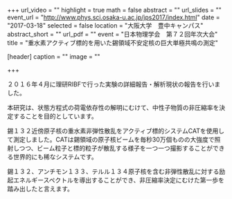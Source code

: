 +++
url_video = ""
highlight = true
math = false
abstract = ""
url_slides = ""
event_url = "http://www.phys.sci.osaka-u.ac.jp/jps2017/index.html"
date = "2017-03-18"
selected = false
location = "大阪大学　豊中キャンパス"
abstract_short = ""
url_pdf = ""
event = "日本物理学会　第７２回年次大会"
title = "重水素アクティブ標的を用いた錫領域不安定核の巨大単極共鳴の測定"

[header]
  caption = ""
  image = ""

+++

２０１６年４月に理研RIBFで行った実験の詳細報告・解析現状の報告を行いました。

本研究は、状態方程式の荷電依存性の解明にむけて、中性子物質の非圧縮率を決定することを目的としています。

錫１３２近傍原子核の重水素非弾性散乱をアクティブ標的システムCATを使用して測定しました。CATは錫領域の原子核ビームを毎秒30万個ものの大強度で照射しつつ、ビーム粒子と標的粒子が散乱する様子を一つ一つ撮影することができる世界的にも稀なシステムです。

錫１３２、アンチモン１３３、テルル１３４原子核を含む非弾性散乱に対する励起エネルギースペクトルを導出することができ、非圧縮率決定にむけた第一歩を踏み出したと言えます。
